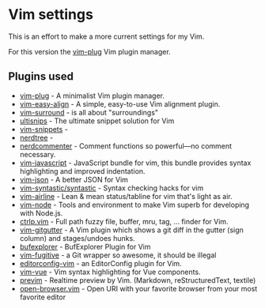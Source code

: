 # Vim settings

This is an effort to make a more current settings for my Vim.

For this version the [vim-plug](https://github.com/junegunn/vim-plug) Vim plugin manager.

## Plugins used

- [vim-plug](https://github.com/junegunn/vim-plug) - A minimalist Vim plugin manager.
- [vim-easy-align](https://github.com/junegunn/vim-easy-align) - A simple, easy-to-use Vim alignment plugin.
- [vim-surround](https://github.com/tpope/vim-surround) - is all about "surroundings"
- [ultisnips](https://github.com/SirVer/ultisnips) - The ultimate snippet solution for Vim
- [vim-snippets](https://github.com/honza/vim-snippets) - 
- [nerdtree](https://github.com/scrooloose/nerdtree) -
- [nerdcommenter](https://github.com/scrooloose/nerdcommenter) - Comment functions so powerful—no comment necessary.
- [vim-javascript](https://github.com/pangloss/vim-javascript) - JavaScript bundle for vim, this bundle provides syntax highlighting and improved indentation.
- [vim-json](https://github.com/elzr/vim-json) - A better JSON for Vim
- [vim-syntastic/syntastic](https://github.com/vim-syntastic/syntastic) - Syntax checking hacks for vim
- [vim-airline](https://github.com/vim-airline/vim-airline) - Lean & mean status/tabline for vim that's light as air.
- [vim-node](https://github.com/moll/vim-node) - Tools and environment to make Vim superb for developing with Node.js.
- [ctrlp.vim](https://github.com/ctrlpvim/ctrlp.vim) - Full path fuzzy file, buffer, mru, tag, ... finder for Vim.
- [vim-gitgutter](https://github.com/airblade/vim-gitgutter) - A Vim plugin which shows a git diff in the gutter (sign column) and stages/undoes hunks.
- [bufexplorer](https://github.com/jlanzarotta/bufexplorer) - BufExplorer Plugin for Vim
- [vim-fugitive](https://github.com/tpope/vim-fugitive) - a Git wrapper so awesome, it should be illegal
- [editorconfig-vim](https://github.com/editorconfig/editorconfig-vim) - an EditorConfig plugin for Vim.
- [vim-vue](https://github.com/posva/vim-vue) - Vim syntax highlighting for Vue components.
- [previm](https://github.com/kannokanno/previm) - Realtime preview by Vim. (Markdown, reStructuredText, textile) 
- [open-browser.vim](https://github.com/tyru/open-browser.vim) - Open URI with your favorite browser from your most favorite editor 
